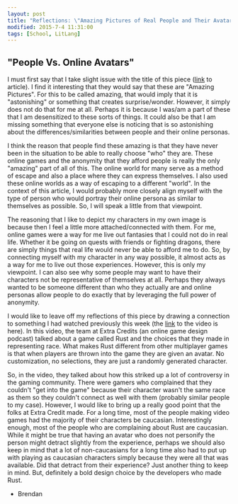 ```yaml
---
layout: post
title: "Reflections: \"Amazing Pictures of Real People and Their Avatars\""
modified: 2015-7-4 11:31:00
tags: [School, LitLang]
---
```


## "People Vs. Online Avatars"
I must first say that I take slight issue with the title of this piece ([link](http://businessinsider.com/real-people-vs-avatars-2011-12?op=1) to article). I find it interesting that they would say that these are "Amazing Pictures". For this to be called amazing, that would imply that it is "astonishing" or something that creates surprise/wonder. However, it simply does not do that for me at all. Perhaps it is because I was/am a part of these that I am desensitized to these sorts of things. It could also be that I am missing something that everyone else is noticing that is so astonishing about the differences/similarities between people and their online personas.

I think the reason that people find these amazing is that they have never been in the situation to be able to really choose "who" they are. These online games and the anonymity that they afford people is really the only "amazing" part of all of this. The online world for many serve as a method of escape and also a place where they can express themselves. I also used these online worlds as a way of escaping to a different "world". In the context of this article, I would probably more closely align myself with the type of person who would portray their online persona as similar to themselves as possible. So, I will speak a little from that viewpoint.

The reasoning that I like to depict my characters in my own image is because then I feel a little more attached/connected with them. For me, online games were a way for me live out fantasies that I could not do in real life. Whether it be going on quests with friends or fighting dragons, there are simply things that real life would never be able to afford me to do. So, by connecting myself with my character in any way possible, it almost acts as a way for me to live out those experiences. However, this is only my viewpoint. I can also see why some people may want to have their characters not be representative of themselves at all. Perhaps they always wanted to be someone different than who they actually are and online personas allow people to do exactly that by leveraging the full power of anonymity.

I would like to leave off my reflections of this piece by drawing a connection to something I had watched previously this week (the [link](https://www.youtube.com/watch?v=eh1zfdUTqBY) to the video is here). In this video, the team at Extra Credits (an online game design podcast) talked about a game called Rust and the choices that they made in representing race. What makes Rust different from other multiplayer games is that when players are thrown into the game they are given an avatar. No customization, no selections, they are just a randomly generated character. 

So, in the video, they talked about how this striked up a lot of controversy in the gaming community. There were gamers who complained that they couldn't "get into the game" because their character wasn't the same race as them so they couldn't connect as well with them (probably similar people to my case). However, I would like to bring up a really good point that the folks at Extra Credit made. For a long time, most of the people making video games had the majority of their characters be caucasian. Interestingly enough, most of the people who are complaining about Rust are caucasian. While it might be true that having an avatar who does not personify the person might detract slightly from the experience, perhaps we should also keep in mind that a lot of non-caucasians for a long time also had to put up with playing as caucasian characters simply because they were all that was available. Did that detract from their experience? Just another thing to keep in mind. But, definitely a bold design choice by the developers who made Rust.

- Brendan
